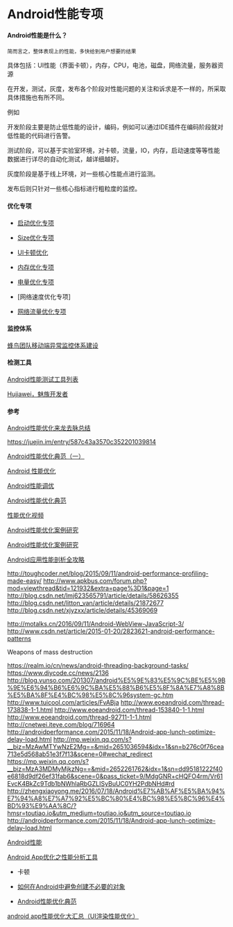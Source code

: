 # Android性能专项

#### Android性能是什么？

    简而言之，整体表现上的性能，多快给到用户想要的结果

具体包括：UI性能（界面卡顿），内存，CPU，电池，磁盘，网络流量，服务器资源

在开发，测试，灰度，发布各个阶段对性能问题的关注和诉求是不一样的，所采取具体措施也有所不同。

例如

开发阶段主要是防止低性能的设计，编码，例如可以通过IDE插件在编码阶段就对低性能的代码进行告警。

测试阶段，可以基于实验室环境，对卡顿，流量，IO，内存，启动速度等等性能数据进行详尽的自动化测试，越详细越好。

灰度阶段是基于线上环境，对一些核心性能点进行监测。

发布后则只针对一些核心指标进行粗粒度的监控。

#### 优化专项

* [启动优化专项](./android_speed_start.md)

* [Size优化专项](./android_optimize_size.md)

* [UI卡顿优化](./android_carton.md)

* [内存优化专项](./android_memory.md)

* [电量优化专项](./android_energy.md)

* [网络速度优化专项]

* [网络流量优化专项](./android_network_flow.md)

#### 监控体系

[蜂鸟团队移动端异常监控体系建设](https://juejin.im/post/5b874cbce51d4538b77667e3?utm_source=gold_browser_extension)

#### 检测工具

[Android性能测试工具列表](https://zmywly8866.github.io/2015/09/09/android-performance-tools.html)

[Hujiawei，魅族开发者](https://hujiaweibujidao.github.io/)

#### 参考

[Android性能优化来龙去脉总结](https://juejin.im/entry/5b971f6c6fb9a05d151c883a?utm_source=gold_browser_extension)

https://juejin.im/entry/587c43a3570c352201039814

[Android性能优化典范（一）](http://www.csdn.net/article/2015-01-20/2823621-android-performance-patterns)

[Android 性能优化](http://rayleeya.iteye.com/blog/1961005)

[Android性能调优](http://www.trinea.cn/android/android-performance-demo/)

[Android性能优化典范](http://hukai.me/android-performance-patterns/)

[性能优化视频](https://www.youtube.com/playlist?list=PLWz5rJ2EKKc9CBxr3BVjPTPoDPLdPIFCE)

[Android性能优化案例研究](http://www.importnew.com/4065.html)

[Android性能优化案例研究](http://codingnow.cn/android/1378.html)

[Android应用性能剖析全攻略](http://toughcoder.net/blog/2015/09/11/android-performance-profiling-made-easy/)

http://toughcoder.net/blog/2015/09/11/android-performance-profiling-made-easy/
http://www.apkbus.com/forum.php?mod=viewthread&tid=121932&extra=page%3D1&page=1
http://blog.csdn.net/lmj623565791/article/details/58626355
http://blog.csdn.net/litton_van/article/details/21872677
http://blog.csdn.net/xjyzxx/article/details/45369069

http://motalks.cn/2016/09/11/Android-WebView-JavaScript-3/
http://www.csdn.net/article/2015-01-20/2823621-android-performance-patterns

Weapons of mass destruction

https://realm.io/cn/news/android-threading-background-tasks/
https://www.diycode.cc/news/2136
http://blog.vunso.com/201307/android%E5%9E%83%E5%9C%BE%E5%9B%9E%E6%94%B6%E6%9C%BA%E5%88%B6%E5%8F%8A%E7%A8%8B%E5%BA%8F%E4%BC%98%E5%8C%96system-gc.htm
http://www.tuicool.com/articles/FvABja
http://www.eoeandroid.com/thread-173838-1-1.html
http://www.eoeandroid.com/thread-153840-1-1.html
http://www.eoeandroid.com/thread-92711-1-1.html
http://cnetwei.iteye.com/blog/716964
http://androidperformance.com/2015/11/18/Android-app-lunch-optimize-delay-load.html
http://mp.weixin.qq.com/s?__biz=MzAwMTYwNzE2Mg==&mid=2651036594&idx=1&sn=b276c0f76cea713e5d568ab51e3f7f13&scene=0#wechat_redirect
https://mp.weixin.qq.com/s?__biz=MzA3MDMyMjkzNg==&mid=2652261762&idx=1&sn=dd95181222f40e6818d9df26ef31fab6&scene=0&pass_ticket=9/MdgGNR+cHQFO4rm/Vr61EvcK4BkZc9Tdb1bNWhlaRbGZLISyBuUC0YH2PdbNHd#rd
http://zhengxiaoyong.me/2016/07/18/Android%E7%AB%AF%E5%BA%94%E7%94%A8%E7%A7%92%E5%BC%80%E4%BC%98%E5%8C%96%E4%BD%93%E9%AA%8C/?hmsr=toutiao.io&utm_medium=toutiao.io&utm_source=toutiao.io
http://androidperformance.com/2015/11/18/Android-app-lunch-optimize-delay-load.html


[Android性能](http://www.jianshu.com/p/9c07323dc7e5?hmsr=toutiao.io&utm_medium=toutiao.io&utm_source=toutiao.io)

[Android App优化之性能分析工具](http://www.jianshu.com/p/da2a4bfcba68)

* 卡顿
* [如何在Android中避免创建不必要的对象](http://droidyue.com/blog/2016/08/01/avoid-creating-unnecesssary-objects-in-android/?hmsr=toutiao.io&utm_medium=toutiao.io&utm_source=toutiao.io)

* [Android性能优化典范](http://www.csdn.net/article/2015-01-20/2823621-android-performance-patterns)

[android app性能优化大汇总（UI渲染性能优化）](https://www.jianshu.com/p/e058f88b305b)

